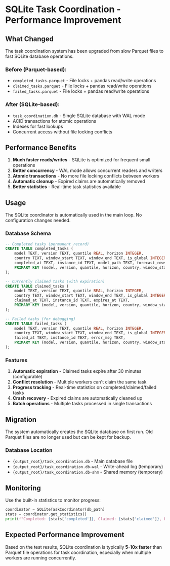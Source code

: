 # SQLite Task Coordination - Performance Improvement

## What Changed

The task coordination system has been upgraded from slow Parquet files to fast SQLite database operations.

### Before (Parquet-based):
- `completed_tasks.parquet` - File locks + pandas read/write operations
- `claimed_tasks.parquet` - File locks + pandas read/write operations  
- `failed_tasks.parquet` - File locks + pandas read/write operations

### After (SQLite-based):
- `task_coordination.db` - Single SQLite database with WAL mode
- ACID transactions for atomic operations
- Indexes for fast lookups
- Concurrent access without file locking conflicts

## Performance Benefits

1. **Much faster reads/writes** - SQLite is optimized for frequent small operations
2. **Better concurrency** - WAL mode allows concurrent readers and writers
3. **Atomic transactions** - No more file locking conflicts between workers
4. **Automatic cleanup** - Expired claims are automatically removed
5. **Better statistics** - Real-time task statistics available

## Usage

The SQLite coordinator is automatically used in the main loop. No configuration changes needed.

### Database Schema

```sql
-- Completed tasks (permanent record)
CREATE TABLE completed_tasks (
    model TEXT, version TEXT, quantile REAL, horizon INTEGER,
    country TEXT, window_start TEXT, window_end TEXT, is_global INTEGER,
    completed_at TEXT, instance_id TEXT, model_path TEXT, forecast_rows INTEGER,
    PRIMARY KEY (model, version, quantile, horizon, country, window_start, window_end, is_global)
);

-- Currently claimed tasks (with expiration)
CREATE TABLE claimed_tasks (
    model TEXT, version TEXT, quantile REAL, horizon INTEGER,
    country TEXT, window_start TEXT, window_end TEXT, is_global INTEGER,
    claimed_at TEXT, instance_id TEXT, expires_at TEXT,
    PRIMARY KEY (model, version, quantile, horizon, country, window_start, window_end, is_global)
);

-- Failed tasks (for debugging)
CREATE TABLE failed_tasks (
    model TEXT, version TEXT, quantile REAL, horizon INTEGER,
    country TEXT, window_start TEXT, window_end TEXT, is_global INTEGER,
    failed_at TEXT, instance_id TEXT, error_msg TEXT,
    PRIMARY KEY (model, version, quantile, horizon, country, window_start, window_end, is_global)
);
```

### Features

1. **Automatic expiration** - Claimed tasks expire after 30 minutes (configurable)
2. **Conflict resolution** - Multiple workers can't claim the same task
3. **Progress tracking** - Real-time statistics on completed/claimed/failed tasks
4. **Crash recovery** - Expired claims are automatically cleaned up
5. **Batch operations** - Multiple tasks processed in single transactions

## Migration

The system automatically creates the SQLite database on first run. Old Parquet files are no longer used but can be kept for backup.

### Database Location
- `{output_root}/task_coordination.db` - Main database file
- `{output_root}/task_coordination.db-wal` - Write-ahead log (temporary)
- `{output_root}/task_coordination.db-shm` - Shared memory (temporary)

## Monitoring

Use the built-in statistics to monitor progress:

```python
coordinator = SQLiteTaskCoordinator(db_path)
stats = coordinator.get_statistics()
print(f"Completed: {stats['completed']}, Claimed: {stats['claimed']}, Failed: {stats['failed']}")
```

## Expected Performance Improvement

Based on the test results, SQLite coordination is typically **5-10x faster** than Parquet file operations for task coordination, especially when multiple workers are running concurrently.
